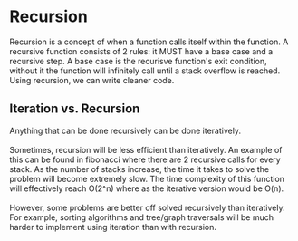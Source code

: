 # Recursion
Recursion is a concept of when a function calls itself within the function. A recursive function consists of 2 rules: it MUST have a base case and a recursive step. A base case is the recurisve function's exit condition, without it the function will infinitely call until a stack overflow is reached. Using recursion, we can write cleaner code.


## Iteration vs. Recursion
Anything that can be done recursively can be done iteratively.\
\
Sometimes, recursion will be less efficient than iteratively. An example of this can be found in fibonacci where there are 2 recursive calls for every stack. As the number of stacks increase, the time it takes to solve the problem will become extremely slow. The time complexity of this function will effectively reach O(2^n) where as the iterative version would be O(n).\
\
However, some problems are better off solved recursively than iteratively. For example, sorting algorithms and tree/graph traversals will be much harder to implement using iteration than with recursion.